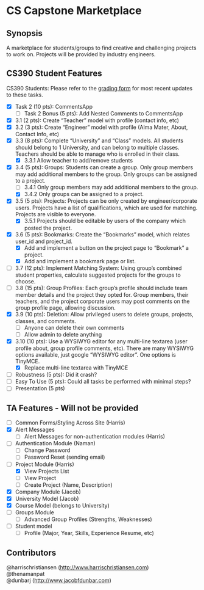 # CS Capstone Marketplace

## Synopsis

A marketplace for students/groups to find creative and challenging projects to work on. Projects will be provided by industry engineers.  

## CS390 Student Features

CS390 Students: Please refer to the [grading form](https://docs.google.com/document/d/1owkuHpkWHiZVTyX7PPE0SZMQ5wUxfQFdkWwn8CsJHo0/edit?usp=sharing) for most recent updates to these tasks.

- [x] Task 2 (10 pts): CommentsApp
  - [ ] Task 2 Bonus (5 pts): Add Nested Comments to CommentsApp
- [x] 3.1 (2 pts): Create “Teacher” model with profile (contact info, etc)
- [x] 3.2 (3 pts): Create “Engineer” model with profile (Alma Mater, About, Contact Info, etc)
- [x] 3.3 (8 pts): Complete “University” and “Class” models. All students should belong to 1 University, and can belong to multiple classes. Teachers should be able to manage who is enrolled in their class.
  - [x] 3.3.1 Allow teacher to add/remove students
- [x] 3.4 (5 pts): Groups: Students can create a group. Only group members may add additional members to the group. Only groups can be assigned to a project.
  - [ ] 3.4.1 Only group members may add additional members to the group.
  - [x] 3.4.2 Only groups can be assigned to a project.
- [x] 3.5 (5 pts): Projects: Projects can be only created by engineer/corporate users. Projects have a list of qualifications, which are used for matching. Projects are visible to everyone.
  - [x] 3.5.1 Projects should be editable by users of the company which posted the project.
- [x] 3.6 (5 pts): Bookmarks: Create the “Bookmarks” model, which relates user_id and project_id.
  - [x] Add and implement a button on the project page to “Bookmark” a project.
  - [x] Add and implement a bookmark page or list.
- [ ] 3.7 (12 pts): Implement Matching System: Using group’s combined student properties, calculate suggested projects for the groups to choose.
- [ ] 3.8 (15 pts): Group Profiles: Each group’s profile should include team member details and the project they opted for. Group members, their teachers, and the project corporate users may post comments on the group profile page, allowing discussion.
- [x] 3.9 (10 pts): Deletion: Allow privileged users to delete groups, projects, classes, and comments.
  - [ ] Anyone can delete their own comments
  - [ ] Allow admin to delete anything
- [x] 3.10 (10 pts): Use a WYSIWYG editor for any multi-line textarea (user profile about, group profile comments, etc). There are many WYSIWYG options available, just google “WYSIWYG editor”. One options is TinyMCE.
  - [x] Replace multi-line textarea with TinyMCE
- [ ] Robustness (5 pts): Did it crash?
- [ ] Easy To Use (5 pts): Could all tasks be performed with minimal steps?
- [ ] Presentation (5 pts)

## TA Features - Will not be provided

- [ ] Common Forms/Styling Across Site (Harris)
- [X] Alert Messages
  - [ ] Alert Messages for non-authentication modules (Harris)
- [ ] Authentication Module (Naman)
  - [ ] Change Password
  - [ ] Password Reset (sending email)
- [ ] Project Module (Harris)
  - [X] View Projects List
  - [ ] View Project
  - [ ] Create Project (Name, Description)
- [X] Company Module (Jacob)
- [X] University Model (Jacob)
- [X] Course Model (belongs to University)
- [ ] Groups Module
  - [ ] Advanced Group Profiles (Strengths, Weaknesses)
- [ ] Student model
  - [ ] Profile (Major, Year, Skills, Experience Resume, etc)

## Contributors

@harrischristiansen (http://www.harrischristiansen.com)  
@thenamanpat  
@dunbarj (http://www.jacobfdunbar.com)
